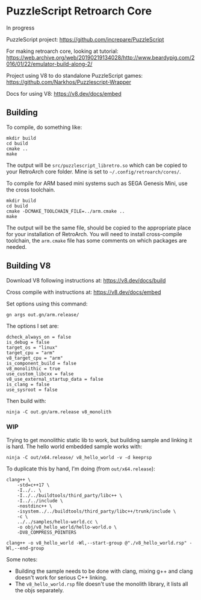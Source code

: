 # PuzzleScript Retroarch Core

In progress

PuzzleScript project:
https://github.com/increpare/PuzzleScript

For making retroarch core, looking at tutorial:
https://web.archive.org/web/20190219134028/http://www.beardypig.com/2016/01/22/emulator-build-along-2/

Project using V8 to do standalone PuzzleScript games:
https://github.com/Narkhos/Puzzlescript-Wrapper

Docs for using V8:
https://v8.dev/docs/embed

## Building

To compile, do something like:

    mkdir build
    cd build
    cmake ..
    make

The output will be `src/puzzlescript_libretro.so` which can be copied to your RetroArch core folder. Mine is set to `~/.config/retroarch/cores/`.

To compile for ARM based mini systems such as SEGA Genesis Mini, use the cross toolchain.

    mkdir build
    cd build
    cmake -DCMAKE_TOOLCHAIN_FILE=../arm.cmake ..
    make

The output will be the same file, should be copied to the appropriate place for your installation of RetroArch. You will need to install cross-compile
toolchain, the `arm.cmake` file has some comments on which packages are needed.

## Building V8

Download V8 following instructions at: https://v8.dev/docs/build

Cross compile with instructions at: https://v8.dev/docs/embed

Set options using this command:

    gn args out.gn/arm.release/

The options I set are:

    dcheck_always_on = false
    is_debug = false
    target_os = "linux"
    target_cpu = "arm"
    v8_target_cpu = "arm"
    is_component_build = false
    v8_monolithic = true
    use_custom_libcxx = false
    v8_use_external_startup_data = false
    is_clang = false
    use_sysroot = false

Then build with:

    ninja -C out.gn/arm.release v8_monolith

### WIP

Trying to get monolithic static lib to work, but building sample and linking it is hard. The hello world embedded sample works with:

    ninja -C out/x64.release/ v8_hello_world -v -d keeprsp

To duplicate this by hand, I'm doing (from `out/x64.release`):

    clang++ \
        -std=c++17 \
        -I../.. \
        -I../../buildtools/third_party/libc++ \
        -I../../include \
        -nostdinc++ \
        -isystem../../buildtools/third_party/libc++/trunk/include \
        -c \
        ../../samples/hello-world.cc \
        -o obj/v8_hello_world/hello-world.o \
        -DV8_COMPRESS_POINTERS

    clang++ -o v8_hello_world -Wl,--start-group @"./v8_hello_world.rsp" -Wl,--end-group

Some notes:

* Building the sample needs to be done with clang, mixing g++ and clang doesn't work for serious C++ linking.
* The `v8_hello_world.rsp` file doesn't use the monolith library, it lists all the objs separately.
